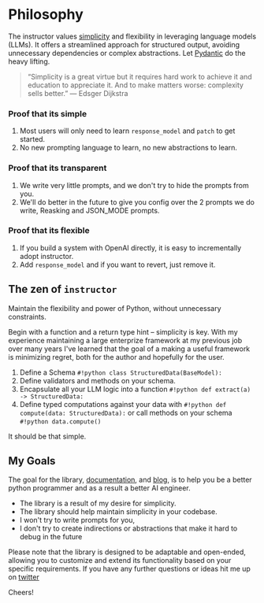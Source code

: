 # Philosophy

The instructor values [simplicity](https://eugeneyan.com/writing/simplicity/) and flexibility in leveraging language models (LLMs). It offers a streamlined approach for structured output, avoiding unnecessary dependencies or complex abstractions. Let [Pydantic](https://docs.pydantic.dev/latest/) do the heavy lifting.

> “Simplicity is a great virtue but it requires hard work to achieve it and education to appreciate it. And to make matters worse: complexity sells better.” — Edsger Dijkstra

### Proof that its simple

1. Most users will only need to learn `response_model` and `patch` to get started.
2. No new prompting language to learn, no new abstractions to learn.

### Proof that its transparent

1. We write very little prompts, and we don't try to hide the prompts from you.
2. We'll do better in the future to give you config over the 2 prompts we do write, Reasking and JSON_MODE prompts.

### Proof that its flexible

1. If you build a system with OpenAI directly, it is easy to incrementally adopt instructor.
2. Add `response_model` and if you want to revert, just remove it.

## The zen of `instructor`

Maintain the flexibility and power of Python, without unnecessary constraints.

Begin with a function and a return type hint – simplicity is key. With my experience maintaining a large enterprize framework at my previous job over many years I've learned that the goal of a making a useful framework is minimizing regret, both for the author and hopefully for the user.

1. Define a Schema `#!python class StructuredData(BaseModel):`
2. Define validators and methods on your schema.
3. Encapsulate all your LLM logic into a function `#!python def extract(a) -> StructuredData:`
4. Define typed computations against your data with `#!python def compute(data: StructuredData):` or call methods on your schema `#!python data.compute()`

It should be that simple.

## My Goals

The goal for the library, [documentation](https://jxnl.github.io/instructor/), and [blog](https://jxnl.github.io/instructor/blog/), is to help you be a better python programmer and as a result a better AI engineer.

- The library is a result of my desire for simplicity.
- The library should help maintain simplicity in your codebase.
- I won't try to write prompts for you,
- I don't try to create indirections or abstractions that make it hard to debug in the future

Please note that the library is designed to be adaptable and open-ended, allowing you to customize and extend its functionality based on your specific requirements. If you have any further questions or ideas hit me up on [twitter](https://twitter.com/jxnlco)

Cheers!
